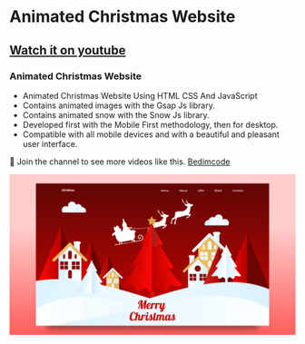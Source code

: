 # Animated Christmas Website
## [Watch it on youtube](https://youtu.be/b2vCPoJywBc)
### Animated Christmas Website

- Animated Christmas Website Using HTML CSS And JavaScript
- Contains animated images with the Gsap Js library.
- Contains animated snow with the Snow Js library.
- Developed first with the Mobile First methodology, then for desktop.
- Compatible with all mobile devices and with a beautiful and pleasant user interface.

💙 Join the channel to see more videos like this. [Bedimcode](https://www.youtube.com/@Bedimcode)

![preview img](/preview.png)

